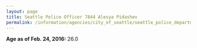 ```yaml
---
layout: page
title: Seattle Police Officer 7844 Alesya Pidashev
permalink: /information/agencies/city_of_seattle/seattle_police_department/copbook/7844/
---
```


**Age as of Feb. 24, 2016:** 26.0
